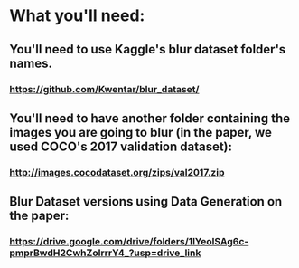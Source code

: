 # What you'll need:

## You'll need to use Kaggle's blur dataset folder's names.
### https://github.com/Kwentar/blur_dataset/


## You'll need to have another folder containing the images you are going to blur (in the paper, we used COCO's 2017 validation dataset):
### http://images.cocodataset.org/zips/val2017.zip

## Blur Dataset versions using Data Generation on the paper:
### https://drive.google.com/drive/folders/1lYeolSAg6c-pmprBwdH2CwhZoIrrrY4_?usp=drive_link
